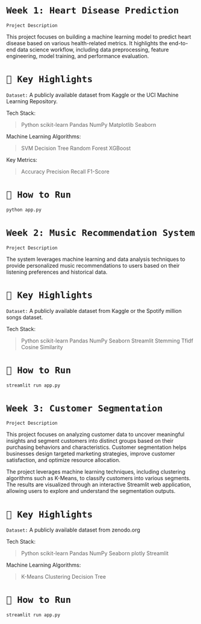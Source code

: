 # `Week 1: Heart Disease Prediction`

`Project Description`

This project focuses on building a machine learning model to predict heart disease based on various health-related metrics. It highlights the end-to-end data science workflow, including data preprocessing, feature engineering, model training, and performance evaluation.

# `🚀 Key Highlights`

`Dataset:`
A publicly available dataset from Kaggle or the UCI Machine Learning Repository.

Tech Stack:
>Python
>scikit-learn
>Pandas
>NumPy
>Matplotlib
>Seaborn

Machine Learning Algorithms:
>SVM
>Decision Tree
>Random Forest
>XGBoost

Key Metrics:
>Accuracy
>Precision
>Recall
>F1-Score

# `📜 How to Run`
```bash
python app.py
```



# `Week 2: Music Recommendation System`

`Project Description`

The system leverages machine learning and data analysis techniques to provide personalized music recommendations to users based on their listening preferences and historical data.

# `🚀 Key Highlights`

`Dataset:`
A publicly available dataset from Kaggle or the Spotify million songs dataset.

Tech Stack:
>Python
>scikit-learn
>Pandas
>NumPy
>Seaborn
>Streamlit
>Stemming
>Tfidf
>Cosine Similarity

# `📜 How to Run`
```bash
streamlit run app.py
```



# `Week 3: Customer Segmentation`

`Project Description`

This project focuses on analyzing customer data to uncover meaningful insights and segment customers into distinct groups based on their purchasing behaviors and characteristics. Customer segmentation helps businesses design targeted marketing strategies, improve customer satisfaction, and optimize resource allocation.

The project leverages machine learning techniques, including clustering algorithms such as K-Means, to classify customers into various segments. The results are visualized through an interactive Streamlit web application, allowing users to explore and understand the segmentation outputs.

# `🚀 Key Highlights`

`Dataset:`
A publicly available dataset from zenodo.org

Tech Stack:
>Python
>scikit-learn
>Pandas
>NumPy
>Seaborn
>plotly
>Streamlit

Machine Learning Algorithms:
>K-Means Clustering
>Decision Tree

# `📜 How to Run`
```bash
streamlit run app.py
```





